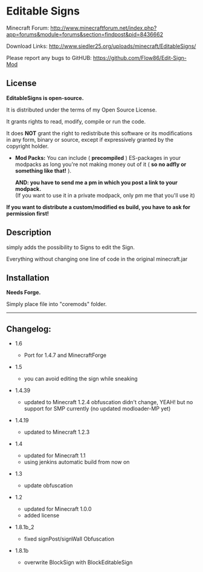 # Editable Signs

   Minecraft Forum: http://www.minecraftforum.net/index.php?app=forums&module=forums&section=findpost&pid=8436662

   Download Links:  http://www.siedler25.org/uploads/minecraft/EditableSigns/
   
   Please report any bugs to GitHUB: https://github.com/Flow86/Edit-Sign-Mod

## License

   **EditableSigns is open-source.**

   It is distributed under the terms of my Open Source License.

   It grants rights to read, modify, compile or run the code.

   It does **NOT** grant the right to redistribute this software or its
   modifications in any form, binary or source, except if expressively
   granted by the copyright holder.

   * **Mod Packs:**
      You can include ( **precompiled** ) ES-packages in your modpacks as long you're not making money out of it ( **so no adfly or something like that!** ).

      **AND: you have to send me a pm in which you post a link to your modpack.**
      <br />(If you want to use it in a private modpack, only pm me that you'll use it)

   **If you want to distribute a custom/modified es build, you have to ask for permission first!**



## Description

   simply adds the possibility to Signs to edit the Sign.

   Everything without changing one line of code in the original minecraft.jar
   
   
   
## Installation 
 
   **Needs Forge.**
   
   Simply place file into "coremods" folder.

---------------------------------------------------------------------------------

## Changelog:

* 1.6
   - Port for 1.4.7 and MinecraftForge

* 1.5
   - you can avoid editing the sign while sneaking

* 1.4.39
   - updated to Minecraft 1.2.4
     obfuscation didn't change, YEAH!
     but no support for SMP currently (no updated modloader-MP yet)

* 1.4.19
   - updated to Minecraft 1.2.3

* 1.4
   - updated for Minecraft 1.1
   - using jenkins automatic build from now on

* 1.3
   - update obfuscation

* 1.2
   - updated for Minecraft 1.0.0
   - added license

* 1.8.1b_2
   - fixed signPost/signWall Obfuscation

* 1.8.1b
   - overwrite BlockSign with BlockEditableSign

